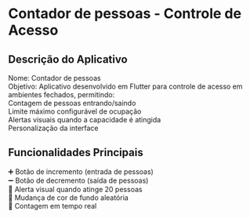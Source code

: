 # Contador de pessoas - Controle de Acesso

## Descrição do Aplicativo
Nome: Contador de pessoas  
Objetivo: Aplicativo desenvolvido em Flutter para controle de acesso em ambientes fechados, permitindo:  
Contagem de pessoas entrando/saindo  
Limite máximo configurável de ocupação  
Alertas visuais quando a capacidade é atingida  
Personalização da interface  

## Funcionalidades Principais
➕ Botão de incremento (entrada de pessoas)  
➖ Botão de decremento (saída de pessoas)  
🚨 Alerta visual quando atinge 20 pessoas  
🎨 Mudança de cor de fundo aleatória  
👥 Contagem em tempo real  

